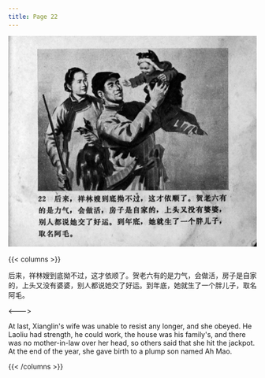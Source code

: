 ```yaml
---
title: Page 22
---
```


![zhufu panel](./../../images/zhufu/seifert0772_zf_0027_022.jpg)

{{< columns >}}

后来，祥林嫂到底拗不过，这才依顺了。贺老六有的是力气，会做活，房子是自家的，上头又没有婆婆，别人都说她交了好运。到年底，她就生了一个胖儿子，取名阿毛。

<--->

At last, Xianglin's wife was unable to resist any longer, and she obeyed. He Laoliu had strength, he could work, the house was his family's, and there was no mother-in-law over her head, so others said that she hit the jackpot. At the end of the year, she gave birth to a plump son named Ah Mao.

{{< /columns >}}
